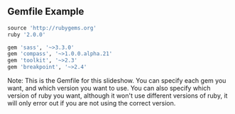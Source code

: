 ## Gemfile Example

```ruby
source 'http://rubygems.org'
ruby '2.0.0'

gem 'sass', '~>3.3.0'
gem 'compass', '~>1.0.0.alpha.21'
gem 'toolkit', '~>2.3'
gem 'breakpoint', '~>2.4'
```

Note: This is the Gemfile for this slideshow. You can specify each gem you want, and which version you want to use. You can also specify which version of ruby you want, although it won't use different versions of ruby, it will only error out if you are not using the correct version.
